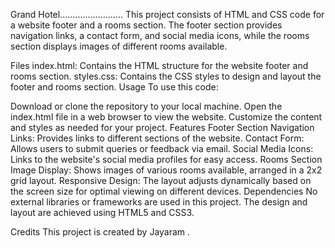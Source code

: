 Grand Hotel.........................
This project consists of HTML and CSS code for a website footer and a rooms section. The footer section provides navigation links, a contact form, and social media icons, while the rooms section displays images of different rooms available.

Files
index.html: Contains the HTML structure for the website footer and rooms section.
styles.css: Contains the CSS styles to design and layout the footer and rooms section.
Usage
To use this code:

Download or clone the repository to your local machine.
Open the index.html file in a web browser to view the website.
Customize the content and styles as needed for your project.
Features
Footer Section
Navigation Links: Provides links to different sections of the website.
Contact Form: Allows users to submit queries or feedback via email.
Social Media Icons: Links to the website's social media profiles for easy access.
Rooms Section
Image Display: Shows images of various rooms available, arranged in a 2x2 grid layout.
Responsive Design: The layout adjusts dynamically based on the screen size for optimal viewing on different devices.
Dependencies
No external libraries or frameworks are used in this project. The design and layout are achieved using HTML5 and CSS3.

Credits
This project is created by Jayaram .
